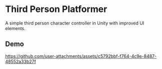 # Third Person Platformer

A simple third person character controller in Unity with improved UI elements.

## Demo



https://github.com/user-attachments/assets/c5792bbf-f764-4c9e-8487-48552a33b27f


